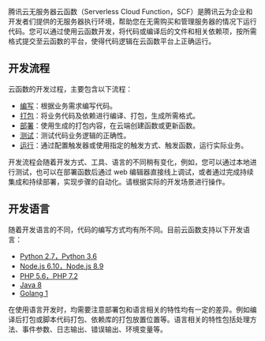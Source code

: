 
腾讯云无服务器云函数（Serverless Cloud Function，SCF）是腾讯云为企业和开发者们提供的无服务器执行环境，帮助您在无需购买和管理服务器的情况下运行代码。您可以通过使用云函数开发，将代码或编译后的文件和相关依赖项，按所需格式提交至云函数的平台，使得代码逻辑在云函数平台上正确运行。

## 开发流程

云函数的开发过程，主要包含以下流程：
* [编写](https://cloud.tencent.com/document/product/583/9699)：根据业务需求编写代码。
* [打包](https://intl.cloud.tencent.com/document/product/583/32741)：将业务代码及依赖进行编译、打包，生成所需格式。
* [部署](https://cloud.tencent.com/document/product/583/9207)：使用生成的打包内容，在云端创建函数或更新函数。
* [测试](https://cloud.tencent.com/document/product/583/30397)：测试代码业务逻辑的正确性。
* [运行](https://cloud.tencent.com/document/product/583/30398)：通过配置触发器或使用指定的触发方式、触发函数，运行实际业务。

开发流程会随着开发方式、工具、语言的不同稍有变化，例如，您可以通过本地进行测试，也可以在部署函数后通过 web 编辑器直接线上调试，或者通过完成持续集成和持续部署，实现步骤的自动化。请根据实际的开发场景进行操作。

## 开发语言

随着开发语言的不同，代码的编写方式均有所不同。目前云函数支持以下开发语言：
* [Python 2.7，Python 3.6](https://intl.cloud.tencent.com/document/product/583/11061)
* [Node.js 6.10，Node.js 8.9](https://intl.cloud.tencent.com/document/product/583/11060)
* [PHP 5.6，PHP 7.2](https://intl.cloud.tencent.com/document/product/583/17531)
* [Java 8](https://cloud.tencent.com/document/product/583/12214)
* [Golang 1](https://cloud.tencent.com/document/product/583/18032)

在使用语言开发时，均需要注意部署包和语言相关的特性均有一定的差异。例如编译后打包或脚本代码打包、依赖库的打包放置位置等。语言相关的特性包括处理方法、事件参数、日志输出、错误输出、环境变量等。

